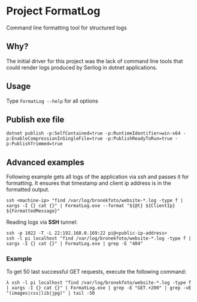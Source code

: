 # Project FormatLog

Command line formatting tool for structured logs

## Why?

The initial driver for this project was the lack of command line tools that could render logs produced
by Serilog in dotnet applications.

## Usage

Type ```FormatLog --help``` for all options

## Publish exe file

```
dotnet publish -p:SelfContained=true -p:RuntimeIdentifier=win-x64 -p:EnableCompressionInSingleFile=true -p:PublishReadyToRun=true -p:PublishTrimmed=true
```

## Advanced examples

Following example gets all logs of the application via _ssh_ and passes it for formatting. It ensures that timestamp and client ip address is in the formatted output.

```
ssh <machine-ip> "find /var/log/bronekfoto/website-*.log -type f | xargs -I {} cat {}" | FormatLog.exe --format "${@t} ${ClientIp} ${FormattedMessage}"
```

Reading logs via __SSH__ tunnel:
```
ssh -p 1022 -T -L 22:192.168.0.169:22 pi@<public-ip-address>
ssh -l pi localhost "find /var/log/bronekfoto/website-*.log -type f | xargs -I {} cat {}" | FormatLog.exe | grep -E "404"
```

### Example

To get 50 last successful GET requests, execute the following command:
```
λ ssh -l pi localhost "find /var/log/bronekfoto/website-*.log -type f | xargs -I {} cat {}" | FormatLog.exe | grep -E "GET.+200" | grep -vE "(images|css|lib|jpg)" | tail -50
```

